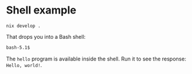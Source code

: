 # Shell example

```shell
nix develop .
```

That drops you into a Bash shell:

```bash
bash-5.1$
```

The `hello` program is available inside the shell. Run it to see the response: `Hello, world!`.
